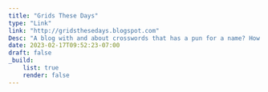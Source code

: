 ```yaml
---
title: "Grids These Days"
type: "Link"
link: "http://gridsthesedays.blogspot.com"
Desc: "A blog with and about crosswords that has a pun for a name? How can you not like it."
date: 2023-02-17T09:52:23-07:00
draft: false
_build:
    list: true
    render: false
---
```


